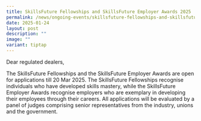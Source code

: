 ```yaml
---
title: SkillsFuture Fellowships and SkillsFuture Employer Awards 2025
permalink: /news/ongoing-events/skillsfuture-fellowships-and-skillsfuture-employer-awards-2025/
date: 2025-01-24
layout: post
description: ""
image: ""
variant: tiptap
---
```

<p>Dear regulated dealers,</p>
<p>The SkillsFuture Fellowships and the SkillsFuture Employer Awards are
open for applications till 20 Mar 2025. The SkillsFuture Fellowships recognise
individuals who have developed skills mastery, while the SkillsFuture Employer
Awards recognise employers who are exemplary in developing their employees
through their careers. All applications will be evaluated by a panel of
judges comprising senior representatives from the industry, unions and
the government.</p>